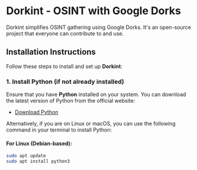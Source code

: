 # Dorkint - OSINT with Google Dorks

Dorkint simplifies OSINT gathering using Google Dorks. It's an open-source project that everyone can contribute to and use.

## Installation Instructions

Follow these steps to install and set up **Dorkint**:

### 1. Install Python (if not already installed)
Ensure that you have **Python** installed on your system. You can download the latest version of Python from the official website:

- [Download Python](https://www.python.org/downloads/)

Alternatively, if you are on Linux or macOS, you can use the following command in your terminal to install Python:

#### For Linux (Debian-based):
```bash
sudo apt update
sudo apt install python3
